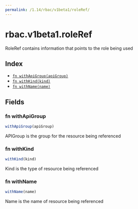 ```yaml
---
permalink: /1.14/rbac/v1beta1/roleRef/
---
```


# rbac.v1beta1.roleRef

RoleRef contains information that points to the role being used

## Index

* [`fn withApiGroup(apiGroup)`](#fn-withapigroup)
* [`fn withKind(kind)`](#fn-withkind)
* [`fn withName(name)`](#fn-withname)

## Fields

### fn withApiGroup

```ts
withApiGroup(apiGroup)
```

APIGroup is the group for the resource being referenced

### fn withKind

```ts
withKind(kind)
```

Kind is the type of resource being referenced

### fn withName

```ts
withName(name)
```

Name is the name of resource being referenced